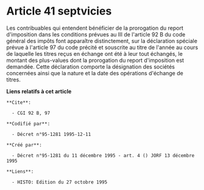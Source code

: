 # Article 41 septvicies

Les contribuables qui entendent bénéficier de la prorogation du report d'imposition dans les conditions prévues au III de
l'article 92 B du code général des impôts font apparaître distinctement, sur la déclaration spéciale prévue à l'article 97 du
code précité et souscrite au titre de l'année au cours de laquelle les titres reçus en échange ont été à leur tout échangés,
le montant des plus-values dont la prorogation du report d'imposition est demandée. Cette déclaration comporte la désignation
des sociétés concernées ainsi que la nature et la date des opérations d'échange de titres.

**Liens relatifs à cet article**

	**Cite**:

	  - CGI 92 B, 97

	**Codifié par**:

	  - Décret n°95-1281 1995-12-11

	**Créé par**:

	  - Décret n°95-1281 du 11 décembre 1995 - art. 4 () JORF 13 décembre 1995

	**Liens**:

	  - HISTO: Edition du 27 octobre 1995
